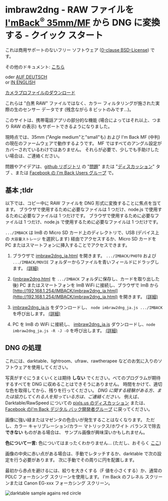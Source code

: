 <!-- SPDX-License-Identifier: 0BSD -->
# imbraw2dng - RAW ファイルを [I'mBack<sup>&reg;</sup>&nbsp;35mm/MF](https://imback.eu) から DNG に変換する - クイック スタート

これは商用サポートのないフリー ソフトウェア ([0-clause BSD-License](LICENSE.txt)) です。

その他のドキュメント: [こちら](https://shyrodgau.github.io/imbraw2dng/moredoc_ja)

oder [AUF DEUTSCH](https://shyrodgau.github.io/imbraw2dng/README_de)  
or [IN ENGLISH](https://shyrodgau.github.io/imbraw2dng/)

[カメラプロファイルのダウンロード](cameraprofiles.md)

これらは "白黒 RAW" ファイルではなく、カラー フィルタリングが施された実際の生のセンサー データです (残念ながら 8 ビットのみです...)。

このサイトは、携帯電話アプリの部分的な機能 (場合によってはそれ以上、つまり RAW の表示) もサポートできるようになりました。

現時点では、35mm ("Angle medium"と"small"も) および I'm Back MF (中判) の現在のファームウェアで動作するようです。 MF ではすべてのアングル設定がカバーされているわけではありません。
それらが必要で、少しでも手助けしたい場合は、ご連絡ください。

問題やアイデアは、[github リポジトリ](https://github.com/shyrodgau/imbraw2dng) の "[問題](https://github.com/shyrodgau/imbraw2dng/issues)" または "[ディスカッション](https://github.com/shyrodgau/imbraw2dng/discussions)" タブ 
、または [Facebook の I'm Back Users グループ](https://www.facebook.com/groups/1212628099691211) で。

## 基本 ;tldr

以下では、コピー中に RAW ファイルを DNG 形式に変換することに焦点を当てます。 ブラウザで使用するために必要なファイルは 1 つだけ、node.js で使用するために必要なファイルは 1 つだけです。
ブラウザで使用するために必要なファイルは 1 つだけ、node.js で使用するために必要なファイルは 1 つだけです。

`.../IMBACK` は ImB の Micro SD カード上のディレクトリで、USB (デバイス上の `大容量ストレージ` を選択します) 経由でアクセスするか、Micro SD カードを PC またはスマートフォンに挿入することでアクセスできます。

1. ブラウザで [imbraw2dng_ja.html](https://shyrodgau.github.io/imbraw2dng/imbraw2dng_ja.html) を開きます。 `.../IMBACK/PHOTO` および `.../IMBACK/MOVIE` フォルダーからファイルを青いフィールドにドラッグします。 [(詳細)](https://shyrodgau.github.io/imbraw2dng/moredoc_ja#使用法)

1. ([imbraw2dng.html](https://raw.githubusercontent.com/shyrodgau/imbraw2dng/master/imbraw2dng_ja.html) を `.../IMBACK` フォルダに保存し、カードを取り出した後) 
PC またはスマートフォンを ImB WiFi に接続し、ブラウザで ImB から [http://192.168.1.254/IMBACK/imbraw2dng_ja.html](http://192.168.1.254/IMBACK/imbraw2dng_ja.html) を開きます。
[(詳細)](https://shyrodgau.github.io/imbraw2dng/moredoc_ja##imback-での閲覧)

1. [imbraw2dng_ja.js](https://shyrodgau.github.io/imbraw2dng/imbraw2dng_ja.js) をダウンロードし、 `node imbraw2dng_ja.js .../IMBACK` を呼び出します。
[(詳細)](https://shyrodgau.github.io/imbraw2dng/moredoc_ja#nodejs-を使用したコマンドライン経由)

1. PC を ImB の WiFi に接続し、 [imbraw2dng_ja.js](https://shyrodgau.github.io/imbraw2dng/imbraw2dng_ja.js) ダウンロードし、`node imbraw2dng_ja.js -R -J -O` を呼び出します。
[(詳細)](https://shyrodgau.github.io/imbraw2dng/moredoc_ja#nodejs-を使用したコマンドライン経由)

## DNG の処理

これには、darktable、lightroom、ufraw、rawtherapee などのお気に入りのソフトウェアを使用してください。

写真がすぐにうまくいくとは期待 **しない** でください。べてのプログラムが期待するすべてを DNG に収めることはできそうにありません。 
時間をかけて、適切な色を取得してから、残りを行ってください。
*DNG に関する経験がある方、または協力してくれる人を知っている方は、ご連絡ください。* 
例えば、Darktable/RawSpeed についての [pixls.us のディスカッション](https://discuss.pixls.us/t/converting-plain-raw-from-imback-to-dng/) または、 
[Facebook のI'm Back デジタル バック開発者グループ](https://www.facebook.com/groups/2812057398929350) に戻ってください。

画像に強い緑またはマゼンタの色合いが発生することはなくなります。 ただし、カラー キャリブレーション/カラー マトリックス/ホワイト バランスで除去 **できない** ものがある場合は、
サンプル画像が興味深いかもしれません。

**色について一言:** 色についてはまったくわかりません... (ただし、おそらく [ここ](cameraprofiles.md))

画像の中央に赤い点がある場合は、手動でレタッチするか、darktable で次の設定を行う必要があります。
次に手動でその周りに円を配置します。

最初から赤点を避けるには、絞りを大きくする（F 値を小さくする）か、通常の PDLC フォーカシング スクリーンを使用します。
I'm Back のフレネル スクリーンまたは Canon EG-xxx フォーカシング スクリーン。

![darktable sample agains red circle](https://shyrodgau.github.io/imbraw2dng/helpstuff/darktable_redcircle.png "darktable sample agains red circle")

